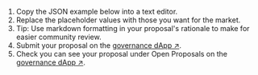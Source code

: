 1. Copy the JSON example below into a text editor.
2. Replace the placeholder values with those you want for the market.
3. Tip: Use markdown formatting in your proposal's rationale to make for easier community review.
4. Submit your proposal on the [governance dApp ↗](https://governance.vega.xyz/proposals/propose/raw).
5. Check you can see your proposal under Open Proposals on the [governance dApp ↗](https://governance.vega.xyz/proposals).